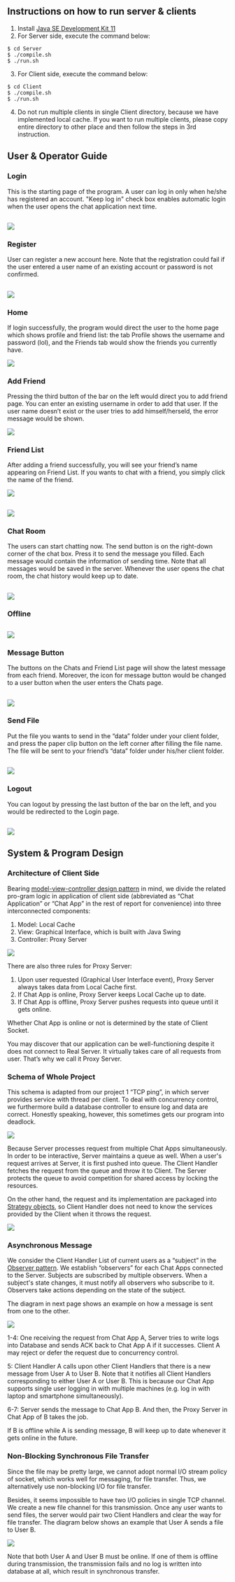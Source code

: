 ## Instructions on how to run server & clients

1. Install [Java SE Development Kit 11](https://www.oracle.com/technetwork/java/javase/downloads/jdk11-downloads-5066655.html)
2. For Server side, execute the command below:
```
$ cd Server
$ ./compile.sh
$ ./run.sh
```
3. For Client side, execute the command below:
```
$ cd Client
$ ./compile.sh
$ ./run.sh
```
4. Do not run multiple clients in single Client directory, because we have implemented local cache. If you want to run multiple clients, please copy entire directory to other place and then follow the steps in 3rd instruction.

## User & Operator Guide

### Login

This is the starting page of the program. A user  can log in only when he/she has registered an account. "Keep log in" check box enables automatic login when the user opens the chat application next time.

![](https://i.imgur.com/owitALG.png)
---

### Register

User can register a new account here. Note that the registration could fail if the user entered a user name of an existing account or password is not confirmed.

![](https://i.imgur.com/qVtscMD.png)
---

### Home

If login successfully, the program would direct the user to the home page which shows profile and friend list: the tab Profile shows the username and password (lol), and the Friends tab would show the friends you currently have.

![](https://i.imgur.com/iDJnQk2.png)

### Add Friend
Pressing the third button of the bar on the left would direct you to add friend page. You can enter an existing username in order to add that user. If the user name doesn’t exist or the user tries to add himself/herseld, the error message would be shown.

![](https://i.imgur.com/pbIWmIM.png)

### Friend List

After adding a friend successfully, you will see your friend’s name appearing on Friend List. If you wants to chat with a friend, you simply click the name of the friend.

![](https://i.imgur.com/LVHfxY9.png)

![](https://i.imgur.com/vrGrPq4.png)
---

### Chat Room

The users can start chatting now. The send button is on the right-down corner of the chat box. Press it to send the message you filled. Each message would contain the information of sending time. Note that all messages would be saved in the server. Whenever the user opens the chat room, the chat history would keep up to date.

![](https://i.imgur.com/oD7k4nU.png)
---

### Offline


![](https://i.imgur.com/IYMF04l.png)
---

### Message Button

The buttons on the Chats and Friend List page will show the latest message from each friend. Moreover, the icon for message button would be changed to a user button when the user enters the Chats page. 

![](https://i.imgur.com/z3RMIm5.png)
---

### Send File

Put the file you wants to send in the “data” folder under your client folder, and press the paper clip button on the left corner after filling the file name. The file will be sent to your friend’s “data” folder under his/her client folder.

![](https://i.imgur.com/knxyLpF.png)
---

### Logout

You can logout by pressing the last button of the bar on the left, and you would be redirected to the Login page.

![](https://i.imgur.com/72xjuga.png)
---


## System & Program Design

### Architecture of Client Side
Bearing [model-view-controller design pattern](https://en.wikipedia.org/wiki/Model-view-controller) in mind, we divide the related pro-gram logic in application of client side (abbreviated as “Chat Application” or “Chat App” in the rest of report for convenience) into three interconnected components:
1. Model: Local Cache
2. View: Graphical Interface, which is built with Java Swing
3. Controller: Proxy Server

![](https://i.imgur.com/HZVME40.png)

There are also three rules for Proxy Server:
1. Upon user requested (Graphical User Interface event), Proxy Server always takes data from Local Cache first.
2. If Chat App is online, Proxy Server keeps Local Cache up to date.
3. If Chat App is offline, Proxy Server pushes requests into queue until it gets online.

Whether Chat App is online or not is determined by the state of Client Socket.

You may discover that our application can be well-functioning despite it does not connect to Real Server. It virtually takes care of all requests from user. That’s why we call it Proxy Server.

### Schema of Whole Project

This schema is adapted from our project 1 “TCP ping”, in which server provides service with thread per client. To deal with concurrency control, we furthermore build a database controller to ensure log and data are correct. Honestly speaking, however, this sometimes gets our program into deadlock.

![](https://i.imgur.com/Ay8XpbE.png)

Because Server processes request from multiple Chat Apps simultaneously. In order to be interactive, Server maintains a queue as well. When a user's request arrives at Server, it is first pushed into queue. The Client Handler fetches the request from the queue and throw it to Client. The Server protects the queue to avoid competition for shared access by locking the resources.

On the other hand, the request and its implementation are packaged into [Strategy objects](https://en.wikipedia.org/wiki/Strategy_pattern), so Client Handler does not need to know the services provided by the Client when it throws the request.

![](https://i.imgur.com/cbeOspl.png)

### Asynchronous Message

We consider the Client Handler List of current users as a “subject” in the [Observer pattern](https://en.wikipedia.org/wiki/Observer_pattern). We establish “observers” for each Chat Apps connected to the Server. Subjects are subscribed by multiple observers. When a subject's state changes, it must notify all observers who subscribe to it. Observers take actions depending on the state of the subject.

The diagram in next page shows an example on how a message is sent from one to the other.

![](https://i.imgur.com/hVC2kF9.png)

1-4: One receiving the request from Chat App A, Server tries to write logs into Database and sends ACK back to Chat App A if it successes. Client A may reject or defer the request due to concurrency control.

5: Client Handler A calls upon other Client Handlers that there is a new message from User A to User B. Note that it notifies all Client Handlers corresponding to either User A or User B. This is because our Chat App supports single user logging in with multiple machines (e.g. log in with laptop and smartphone simultaneously).

6-7: Server sends the message to Chat App B. And then, the Proxy Server in Chat App of B takes the job.

If B is offline while A is sending message, B will keep up to date whenever it gets online in the future.

### Non-Blocking Synchronous File Transfer

Since the file may be pretty large, we cannot adopt normal I/O stream policy of socket, which works well for messaging, for file transfer. Thus, we alternatively use non-blocking I/O for file transfer.

Besides, it seems impossible to have two I/O policies in single TCP channel. We create a new file channel for this transmission. Once any user wants to send files, the server would pair two Client Handlers and clear the way for file transfer. The diagram below shows an example that User A sends a file to User B.

![](https://i.imgur.com/VekvLyY.png)

Note that both User A and User B must be online. If one of them is offline during transmission, the transmission fails and no log is written into database at all, which result in synchronous transfer.


